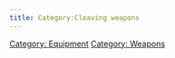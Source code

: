 ```yaml
---
title: Category:Cleaving weapons
---
```


[Category: Equipment](Category:_Equipment "wikilink") [Category:
Weapons](Category:_Weapons "wikilink")